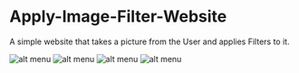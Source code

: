 # Apply-Image-Filter-Website
A simple website that takes a picture from the User and applies Filters to it.

![alt menu](https://i.imgur.com/MOmNWmB.png)
![alt menu](https://imgur.com/CO9oxFa.png)
![alt menu](https://imgur.com/phT64Hz.png)
![alt menu](https://imgur.com/wxXudqC.png)
